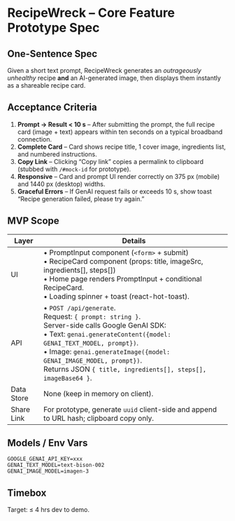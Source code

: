 # RecipeWreck – Core Feature Prototype Spec

## One-Sentence Spec
Given a short text prompt, RecipeWreck generates an *outrageously unhealthy* recipe **and** an AI-generated image, then displays them instantly as a shareable recipe card.

## Acceptance Criteria
1. **Prompt → Result < 10 s** – After submitting the prompt, the full recipe card (image + text) appears within ten seconds on a typical broadband connection.
2. **Complete Card** – Card shows recipe title, 1 cover image, ingredients list, and numbered instructions.
3. **Copy Link** – Clicking “Copy link” copies a permalink to clipboard (stubbed with `/#mock-id` for prototype).
4. **Responsive** – Card and prompt UI render correctly on 375 px (mobile) and 1440 px (desktop) widths.
5. **Graceful Errors** – If GenAI request fails or exceeds 10 s, show toast “Recipe generation failed, please try again.”

## MVP Scope
| Layer | Details |
|-------|---------|
| UI | • PromptInput component (`<form>` + submit)<br>• RecipeCard component (props: title, imageSrc, ingredients[], steps[])<br>• Home page renders PromptInput + conditional RecipeCard.<br>• Loading spinner + toast (react-hot-toast). |
| API | • `POST /api/generate`.<br>Request: `{ prompt: string }`.<br>Server-side calls Google GenAI SDK:<br>• Text: `genai.generateContent({model: GENAI_TEXT_MODEL, prompt})`.<br>• Image: `genai.generateImage({model: GENAI_IMAGE_MODEL, prompt})`.<br>Returns JSON `{ title, ingredients[], steps[], imageBase64 }`. |
| Data Store | None (keep in memory on client). |
| Share Link | For prototype, generate `uuid` client-side and append to URL hash; clipboard copy only. |

## Models / Env Vars
```
GOOGLE_GENAI_API_KEY=xxx
GENAI_TEXT_MODEL=text-bison-002
GENAI_IMAGE_MODEL=imagen-3
```

## Timebox
Target: ≤ 4 hrs dev to demo.

